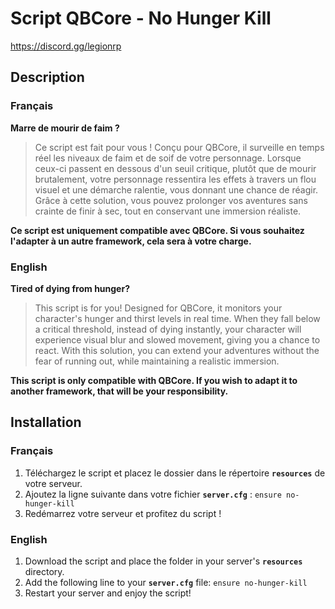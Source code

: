 # Script QBCore - No Hunger Kill

https://discord.gg/legionrp

## Description

### Français

**Marre de mourir de faim ?**  
> Ce script est fait pour vous ! 
> Conçu pour QBCore, il surveille en temps réel les niveaux de faim et de soif de votre personnage. 
> Lorsque ceux-ci passent en dessous d'un seuil critique, plutôt que de mourir brutalement, votre personnage ressentira les effets à travers un flou visuel et une démarche ralentie, vous donnant une chance de réagir. 
> Grâce à cette solution, vous pouvez prolonger vos aventures sans crainte de finir à sec, tout en conservant une immersion réaliste.

**Ce script est uniquement compatible avec QBCore. Si vous souhaitez l'adapter à un autre framework, cela sera à votre charge.**

### English

**Tired of dying from hunger?**  
> This script is for you! 
> Designed for QBCore, it monitors your character's hunger and thirst levels in real time. 
> When they fall below a critical threshold, instead of dying instantly, your character will experience visual blur and slowed movement, giving you a chance to react. 
> With this solution, you can extend your adventures without the fear of running out, while maintaining a realistic immersion.

**This script is only compatible with QBCore. If you wish to adapt it to another framework, that will be your responsibility.**


## Installation

### Français

1. Téléchargez le script et placez le dossier dans le répertoire **`resources`** de votre serveur.
2. Ajoutez la ligne suivante dans votre fichier **`server.cfg`** : `ensure no-hunger-kill`
3. Redémarrez votre serveur et profitez du script !

### English

1. Download the script and place the folder in your server's **`resources`** directory.
2. Add the following line to your **`server.cfg`** file: `ensure no-hunger-kill`
3. Restart your server and enjoy the script!
